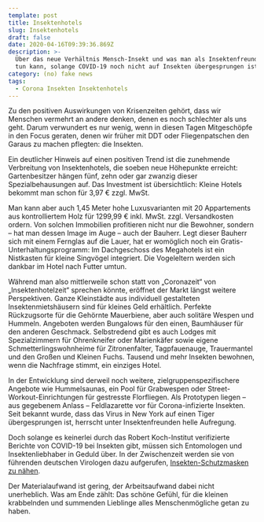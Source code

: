 ```yaml
---
template: post
title: Insektenhotels
slug: Insektenhotels
draft: false
date: 2020-04-16T09:39:36.869Z
description: >-
  Über das neue Verhältnis Mensch-Insekt und was man als Insektenfreund schon
  tun kann, solange COVID-19 noch nicht auf Insekten übergesprungen ist
category: (no) fake news
tags:
  - Corona Insekten Insektenhotels
---
```



Zu den positiven Auswirkungen von Krisenzeiten gehört, dass wir Menschen vermehrt an andere denken, denen es noch schlechter als uns geht. Darum verwundert es nur wenig, wenn in diesen Tagen Mitgeschöpfe in den Focus geraten, denen wir früher mit DDT oder Fliegenpatschen den Garaus zu machen pflegten: die Insekten.



Ein deutlicher Hinweis auf einen positiven Trend ist die zunehmende Verbreitung von Insektenhotels, die soeben neue Höhepunkte erreicht: Gartenbesitzer hängen fünf, zehn oder gar zwanzig dieser Spezialbehausungen auf. Das Investment ist übersichtlich: Kleine Hotels bekommt man schon für 3,97 € zzgl. MwSt. 



Man kann aber auch 1,45 Meter hohe Luxusvarianten mit 20 Appartements aus kontrolliertem Holz für 1299,99 € inkl. MwSt. zzgl. Versandkosten ordern. Von solchen Immobilien profitieren nicht nur die Bewohner, sondern – hat man dessen Image im Auge – auch der Bauherr. Legt dieser Bauherr sich mit einem Fernglas auf die Lauer, hat er womöglich noch ein Gratis-Unterhaltungsprogramm: Im Dachgeschoss des Megahotels ist ein Nistkasten für kleine Singvögel integriert. Die Vogeleltern werden sich dankbar im Hotel nach Futter umtun.



Während man also mittlerweile schon statt von „Coronazeit“ von „Insektenhotelzeit“ sprechen könnte, eröffnet der Markt längst weitere Perspektiven. Ganze Kleinstädte aus individuell gestalteten Insektenmietshäusern sind für kleines Geld erhältlich. Perfekte Rückzugsorte für die Gehörnte Mauerbiene, aber auch solitäre Wespen und Hummeln. Angeboten werden Bungalows für den einen, Baumhäuser für den anderen Geschmack. Selbstredend gibt es auch Lodges mit Spezialzimmern für Ohrenkneifer oder Marienkäfer sowie eigene Schmetterlingswohnheime für Zitronenfalter, Tagpfauenauge, Trauermantel und den Großen und Kleinen Fuchs. Tausend und mehr Insekten bewohnen, wenn die Nachfrage stimmt, ein einziges Hotel.



In der Entwicklung sind derweil noch weitere, zielgruppenspezifischere Angebote wie Hummelsaunas, ein Pool für Grabwespen oder Street-Workout-Einrichtungen für gestresste Florfliegen. Als Prototypen liegen – aus gegebenem Anlass – Feldlazarette vor für Corona-infizierte Insekten. Seit bekannt wurde, dass das Virus in New York auf einen Tiger übergesprungen ist, herrscht unter Insektenfreunden helle Aufregung.



Doch solange es keinerlei durch das Robert Koch-Institut verifizierte Berichte von COVID-19 bei Insekten gibt, müssen sich Entomologen und Insektenliebhaber in Geduld über. In der Zwischenzeit werden sie von führenden deutschen Virologen dazu aufgerufen, [Insekten-Schutzmasken zu nähen](https://www.tagesspiegel.de/gesellschaft/angst-vor-ansteckung-bundesinstitut-testet-schweine-und-huehner-auf-das-coronavirus/25617670.html).



Der Materialaufwand ist gering, der Arbeitsaufwand dabei nicht unerheblich. Was am Ende zählt: Das schöne Gefühl, für die kleinen krabbelnden und summenden Lieblinge alles Menschenmögliche getan zu haben.